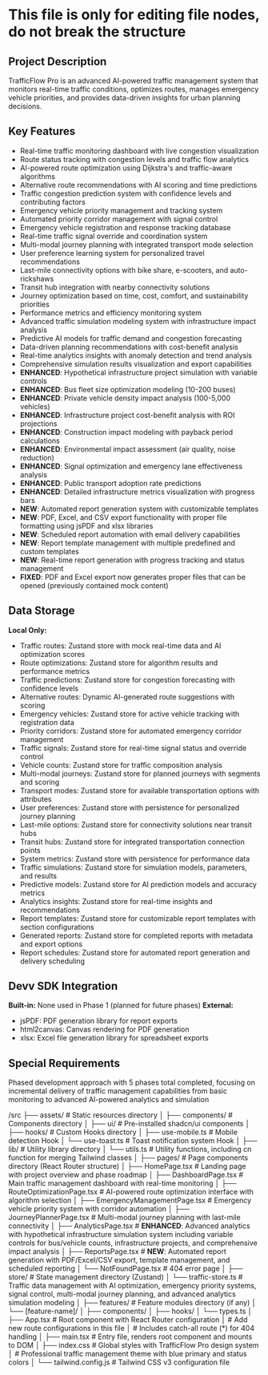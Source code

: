 # This file is only for editing file nodes, do not break the structure
## Project Description
TrafficFlow Pro is an advanced AI-powered traffic management system that monitors real-time traffic conditions, optimizes routes, manages emergency vehicle priorities, and provides data-driven insights for urban planning decisions.

## Key Features
- Real-time traffic monitoring dashboard with live congestion visualization
- Route status tracking with congestion levels and traffic flow analytics
- AI-powered route optimization using Dijkstra's and traffic-aware algorithms
- Alternative route recommendations with AI scoring and time predictions
- Traffic congestion prediction system with confidence levels and contributing factors
- Emergency vehicle priority management and tracking system
- Automated priority corridor management with signal control
- Emergency vehicle registration and response tracking database
- Real-time traffic signal override and coordination system
- Multi-modal journey planning with integrated transport mode selection
- User preference learning system for personalized travel recommendations
- Last-mile connectivity options with bike share, e-scooters, and auto-rickshaws
- Transit hub integration with nearby connectivity solutions
- Journey optimization based on time, cost, comfort, and sustainability priorities
- Performance metrics and efficiency monitoring system
- Advanced traffic simulation modeling system with infrastructure impact analysis
- Predictive AI models for traffic demand and congestion forecasting
- Data-driven planning recommendations with cost-benefit analysis
- Real-time analytics insights with anomaly detection and trend analysis
- Comprehensive simulation results visualization and export capabilities
- **ENHANCED**: Hypothetical infrastructure project simulation with variable controls
- **ENHANCED**: Bus fleet size optimization modeling (10-200 buses)
- **ENHANCED**: Private vehicle density impact analysis (100-5,000 vehicles)
- **ENHANCED**: Infrastructure project cost-benefit analysis with ROI projections
- **ENHANCED**: Construction impact modeling with payback period calculations
- **ENHANCED**: Environmental impact assessment (air quality, noise reduction)
- **ENHANCED**: Signal optimization and emergency lane effectiveness analysis
- **ENHANCED**: Public transport adoption rate predictions
- **ENHANCED**: Detailed infrastructure metrics visualization with progress bars
- **NEW**: Automated report generation system with customizable templates
- **NEW**: PDF, Excel, and CSV export functionality with proper file formatting using jsPDF and xlsx libraries
- **NEW**: Scheduled report automation with email delivery capabilities
- **NEW**: Report template management with multiple predefined and custom templates
- **NEW**: Real-time report generation with progress tracking and status management
- **FIXED**: PDF and Excel export now generates proper files that can be opened (previously contained mock content)

## Data Storage
**Local Only:** 
- Traffic routes: Zustand store with mock real-time data and AI optimization scores
- Route optimizations: Zustand store for algorithm results and performance metrics
- Traffic predictions: Zustand store for congestion forecasting with confidence levels
- Alternative routes: Dynamic AI-generated route suggestions with scoring
- Emergency vehicles: Zustand store for active vehicle tracking with registration data
- Priority corridors: Zustand store for automated emergency corridor management
- Traffic signals: Zustand store for real-time signal status and override control
- Vehicle counts: Zustand store for traffic composition analysis
- Multi-modal journeys: Zustand store for planned journeys with segments and scoring
- Transport modes: Zustand store for available transportation options with attributes
- User preferences: Zustand store with persistence for personalized journey planning
- Last-mile options: Zustand store for connectivity solutions near transit hubs
- Transit hubs: Zustand store for integrated transportation connection points
- System metrics: Zustand store with persistence for performance data
- Traffic simulations: Zustand store for simulation models, parameters, and results
- Predictive models: Zustand store for AI prediction models and accuracy metrics
- Analytics insights: Zustand store for real-time insights and recommendations
- Report templates: Zustand store for customizable report templates with section configurations
- Generated reports: Zustand store for completed reports with metadata and export options
- Report schedules: Zustand store for automated report generation and delivery scheduling

## Devv SDK Integration
**Built-in:** None used in Phase 1 (planned for future phases)
**External:** 
- jsPDF: PDF generation library for report exports
- html2canvas: Canvas rendering for PDF generation
- xlsx: Excel file generation library for spreadsheet exports

## Special Requirements
Phased development approach with 5 phases total completed, focusing on incremental delivery of traffic management capabilities from basic monitoring to advanced AI-powered analytics and simulation

/src
├── assets/          # Static resources directory
│
├── components/      # Components directory
│   ├── ui/         # Pre-installed shadcn/ui components
│
├── hooks/          # Custom Hooks directory
│   ├── use-mobile.ts # Mobile detection Hook
│   └── use-toast.ts  # Toast notification system Hook
│
├── lib/            # Utility library directory
│   └── utils.ts    # Utility functions, including cn function for merging Tailwind classes
│
├── pages/          # Page components directory (React Router structure)
│   ├── HomePage.tsx # Landing page with project overview and phase roadmap
│   ├── DashboardPage.tsx # Main traffic management dashboard with real-time monitoring
│   ├── RouteOptimizationPage.tsx # AI-powered route optimization interface with algorithm selection
│   ├── EmergencyManagementPage.tsx # Emergency vehicle priority system with corridor automation
│   ├── JourneyPlannerPage.tsx # Multi-modal journey planning with last-mile connectivity
│   ├── AnalyticsPage.tsx # **ENHANCED**: Advanced analytics with hypothetical infrastructure simulation system including variable controls for bus/vehicle counts, infrastructure projects, and comprehensive impact analysis
│   ├── ReportsPage.tsx # **NEW**: Automated report generation with PDF/Excel/CSV export, template management, and scheduled reporting
│   └── NotFoundPage.tsx # 404 error page
│
├── store/          # State management directory (Zustand)
│   └── traffic-store.ts # Traffic data management with AI optimization, emergency priority systems, signal control, multi-modal journey planning, and advanced analytics simulation modeling
│
├── features/       # Feature modules directory (if any)
│   └── [feature-name]/
│       ├── components/
│       ├── hooks/
│       └── types.ts
│
├── App.tsx         # Root component with React Router configuration
│                   # Add new route configurations in this file
│                   # Includes catch-all route (*) for 404 handling
│
├── main.tsx        # Entry file, renders root component and mounts to DOM
│
├── index.css       # Global styles with TrafficFlow Pro design system
│                   # Professional traffic management theme with blue primary and status colors
│
└── tailwind.config.js  # Tailwind CSS v3 configuration file